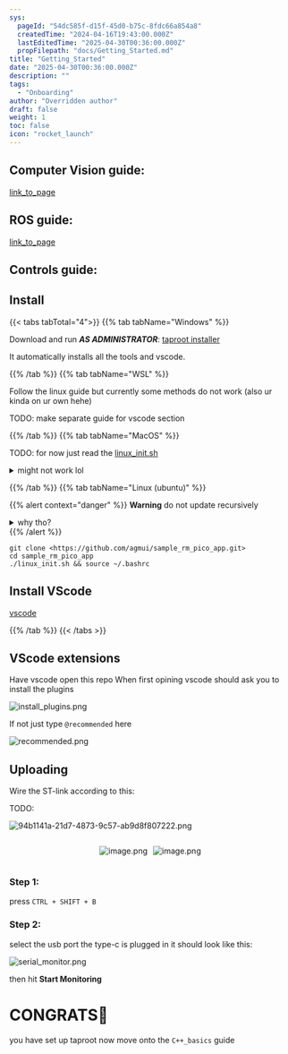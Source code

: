 ```yaml
---
sys:
  pageId: "54dc585f-d15f-45d0-b75c-8fdc66a854a8"
  createdTime: "2024-04-16T19:43:00.000Z"
  lastEditedTime: "2025-04-30T00:36:00.000Z"
  propFilepath: "docs/Getting_Started.md"
title: "Getting_Started"
date: "2025-04-30T00:36:00.000Z"
description: ""
tags:
  - "Onboarding"
author: "Overridden author"
draft: false
weight: 1
toc: false
icon: "rocket_launch"
---
```


## Computer Vision guide:

[link_to_page](86d45bc0-388b-4d26-8848-44f255f73d0e)

## ROS guide:

[link_to_page](3c76c1de-ec8f-46d6-8b0a-294005edc2d5)

## Controls guide:

## Install

{{< tabs tabTotal="4">}}
{{% tab tabName="Windows" %}}

Download and run _**AS ADMINISTRATOR**_: [taproot installer](https://github.com/Thornbots/TeachingFreshies/releases/tag/1.0)

It automatically installs all the tools and vscode.

{{% /tab %}}
{{% tab tabName="WSL" %}}

Follow the linux guide but currently some methods do not work (also ur kinda on ur own hehe)

TODO: make separate guide for vscode section

{{% /tab %}}
{{% tab tabName="MacOS" %}}

TODO: for now just read the [linux_init.sh](https://github.com/agmui/sample_rm_pico_app/blob/main/linux_init.sh)

<details>
<summary>might not work lol</summary>

`brew install libusb pkg-config`

Next install: [vscode](https://code.visualstudio.com/Download)

</details>

{{% /tab %}}
{{% tab tabName="Linux (ubuntu)" %}}

{{% alert context="danger" %}}
**Warning** do not update recursively
<details>
<summary>why tho?</summary>
There are some submodules that may go on for a while (like tinyusb) and I highly
recommend you don't need to get them.
If you want to see what submodules I update just look in `linux_init.sh`
</details>
{{% /alert %}}

```shell
git clone <https://github.com/agmui/sample_rm_pico_app.git>
cd sample_rm_pico_app
./linux_init.sh && source ~/.bashrc
```

## Install VScode

[vscode](https://code.visualstudio.com/Download)

{{% /tab %}}
{{< /tabs >}}

## VScode extensions

Have vscode open this repo
When first opining vscode should ask you to install the plugins

![install_plugins.png](https://prod-files-secure.s3.us-west-2.amazonaws.com/d518164a-d88e-44d1-a4ee-3adb3bd8bce0/89bd30f0-1825-4e77-867b-0a41ce370880/install_plugins.png?X-Amz-Algorithm=AWS4-HMAC-SHA256&X-Amz-Content-Sha256=UNSIGNED-PAYLOAD&X-Amz-Credential=ASIAZI2LB466WVMQHMGQ%2F20250627%2Fus-west-2%2Fs3%2Faws4_request&X-Amz-Date=20250627T200945Z&X-Amz-Expires=3600&X-Amz-Security-Token=IQoJb3JpZ2luX2VjEIP%2F%2F%2F%2F%2F%2F%2F%2F%2F%2FwEaCXVzLXdlc3QtMiJHMEUCIQCt44Fy7kG3yEeCYN1NZQ0Gyf1QBK%2FLFMGUmeH%2Fac4iqAIgM%2FMKcIye6FCAsQhv3kHchET4GglNuJe1yy9cCRFMJ%2FIq%2FwMIfBAAGgw2Mzc0MjMxODM4MDUiDAj4SbJPHDqCo9KQSCrcAzstsRpWkFJKC8uV53NyBZrGT4EfGmm0bttXImOP0WIGkGQU6d%2Ftyz%2FgHFhhvewEg9fDUIeJPZZyK0cSWKHtM8Fg4OfsWRYI4B5zw1OXO5xLyvVFJQ1QeWuKxriG%2FSvr9ikZG7bb%2FvqqlQhH898R%2FVnhcWI8sK%2B%2BitapGetnRzmC1DU3Qhv%2BmuxFlJaCivpRHdE85ilKLSPV8swHT%2FiQLg8sd4%2FhBdYvTu3oY6RM0h71GUa9hVUC03S49Qs4WlorUfLxfPftj93NDQmPb7fN2jpJeVpnucJt3lQuL0aXDXNdMNLlZrKfA2wq8yf2QWood2jKNvO6AfEDcQmnTQsIxJ3P1ipjtl4KEjmTqXxly2YwXcGa0ZL1AZe8eVHhy9H7zGinlxUUY2tWkhzugeFv4W4KgpySumnr9WLFTg5uFfvJXjiqJZC6wPvmC8aYGNXzgEhDysXwvPJYu03FjOLlzshvR1aOO%2F7XMkw8CZyDfFyP8yXa%2BSw2GuhJlOCEleJM8BXc%2BLEu3J9qaVNL4PT9w1pxNN%2FNbSYjKaR1J6Hx2%2BYNh2TxP81hvVJZuIZf2JrOVnDSgu0%2Bn8LvMfBJOKIKdwSLWHCzLDmEh4FCLbxUrcuRmBSUAkJ7Os7boZ4WMJrL%2B8IGOqUBeiyW%2FWY%2F1m3cy80WhR2IsjyWWTmd2BOvpYoxuU6BK5f5si2xU7MnGzL9JNsWO3pFLcn5x8D%2Be1VAjhTQE9YsUZ2itxwO1005EeatqpigX8HzfLsyjC3d5mkfR%2FMas%2FHQUbtYme59dpc2ALkf%2F8IQOuOEoIal7hkwqTKHtfUzvXZYeAh5R0eAOezJSf1iAovv6ezVmDBM0KBFrPO5RoMy4eGX1NsC&X-Amz-Signature=33bebee021d89ea124c90d754b6adb159ea92e4da4fb63680b1bb03bffdb8c95&X-Amz-SignedHeaders=host&x-amz-checksum-mode=ENABLED&x-id=GetObject)

If not just type `@recommended` here  

![recommended.png](https://prod-files-secure.s3.us-west-2.amazonaws.com/d518164a-d88e-44d1-a4ee-3adb3bd8bce0/61e661e9-5d85-4dfc-be0d-8d2097a5e793/recommended.png?X-Amz-Algorithm=AWS4-HMAC-SHA256&X-Amz-Content-Sha256=UNSIGNED-PAYLOAD&X-Amz-Credential=ASIAZI2LB466WVMQHMGQ%2F20250627%2Fus-west-2%2Fs3%2Faws4_request&X-Amz-Date=20250627T200945Z&X-Amz-Expires=3600&X-Amz-Security-Token=IQoJb3JpZ2luX2VjEIP%2F%2F%2F%2F%2F%2F%2F%2F%2F%2FwEaCXVzLXdlc3QtMiJHMEUCIQCt44Fy7kG3yEeCYN1NZQ0Gyf1QBK%2FLFMGUmeH%2Fac4iqAIgM%2FMKcIye6FCAsQhv3kHchET4GglNuJe1yy9cCRFMJ%2FIq%2FwMIfBAAGgw2Mzc0MjMxODM4MDUiDAj4SbJPHDqCo9KQSCrcAzstsRpWkFJKC8uV53NyBZrGT4EfGmm0bttXImOP0WIGkGQU6d%2Ftyz%2FgHFhhvewEg9fDUIeJPZZyK0cSWKHtM8Fg4OfsWRYI4B5zw1OXO5xLyvVFJQ1QeWuKxriG%2FSvr9ikZG7bb%2FvqqlQhH898R%2FVnhcWI8sK%2B%2BitapGetnRzmC1DU3Qhv%2BmuxFlJaCivpRHdE85ilKLSPV8swHT%2FiQLg8sd4%2FhBdYvTu3oY6RM0h71GUa9hVUC03S49Qs4WlorUfLxfPftj93NDQmPb7fN2jpJeVpnucJt3lQuL0aXDXNdMNLlZrKfA2wq8yf2QWood2jKNvO6AfEDcQmnTQsIxJ3P1ipjtl4KEjmTqXxly2YwXcGa0ZL1AZe8eVHhy9H7zGinlxUUY2tWkhzugeFv4W4KgpySumnr9WLFTg5uFfvJXjiqJZC6wPvmC8aYGNXzgEhDysXwvPJYu03FjOLlzshvR1aOO%2F7XMkw8CZyDfFyP8yXa%2BSw2GuhJlOCEleJM8BXc%2BLEu3J9qaVNL4PT9w1pxNN%2FNbSYjKaR1J6Hx2%2BYNh2TxP81hvVJZuIZf2JrOVnDSgu0%2Bn8LvMfBJOKIKdwSLWHCzLDmEh4FCLbxUrcuRmBSUAkJ7Os7boZ4WMJrL%2B8IGOqUBeiyW%2FWY%2F1m3cy80WhR2IsjyWWTmd2BOvpYoxuU6BK5f5si2xU7MnGzL9JNsWO3pFLcn5x8D%2Be1VAjhTQE9YsUZ2itxwO1005EeatqpigX8HzfLsyjC3d5mkfR%2FMas%2FHQUbtYme59dpc2ALkf%2F8IQOuOEoIal7hkwqTKHtfUzvXZYeAh5R0eAOezJSf1iAovv6ezVmDBM0KBFrPO5RoMy4eGX1NsC&X-Amz-Signature=ae9d3eb34221b6bc8ff11adcc54b2f0b7b3736b164d2314a9eb88f05d09d93be&X-Amz-SignedHeaders=host&x-amz-checksum-mode=ENABLED&x-id=GetObject)

## Uploading

Wire the ST-link according to this:

TODO:

![94b1141a-21d7-4873-9c57-ab9d8f807222.png](https://prod-files-secure.s3.us-west-2.amazonaws.com/d518164a-d88e-44d1-a4ee-3adb3bd8bce0/e5fad17d-ab82-4300-9f4c-505ab4b1202c/94b1141a-21d7-4873-9c57-ab9d8f807222.png?X-Amz-Algorithm=AWS4-HMAC-SHA256&X-Amz-Content-Sha256=UNSIGNED-PAYLOAD&X-Amz-Credential=ASIAZI2LB466WVMQHMGQ%2F20250627%2Fus-west-2%2Fs3%2Faws4_request&X-Amz-Date=20250627T200945Z&X-Amz-Expires=3600&X-Amz-Security-Token=IQoJb3JpZ2luX2VjEIP%2F%2F%2F%2F%2F%2F%2F%2F%2F%2FwEaCXVzLXdlc3QtMiJHMEUCIQCt44Fy7kG3yEeCYN1NZQ0Gyf1QBK%2FLFMGUmeH%2Fac4iqAIgM%2FMKcIye6FCAsQhv3kHchET4GglNuJe1yy9cCRFMJ%2FIq%2FwMIfBAAGgw2Mzc0MjMxODM4MDUiDAj4SbJPHDqCo9KQSCrcAzstsRpWkFJKC8uV53NyBZrGT4EfGmm0bttXImOP0WIGkGQU6d%2Ftyz%2FgHFhhvewEg9fDUIeJPZZyK0cSWKHtM8Fg4OfsWRYI4B5zw1OXO5xLyvVFJQ1QeWuKxriG%2FSvr9ikZG7bb%2FvqqlQhH898R%2FVnhcWI8sK%2B%2BitapGetnRzmC1DU3Qhv%2BmuxFlJaCivpRHdE85ilKLSPV8swHT%2FiQLg8sd4%2FhBdYvTu3oY6RM0h71GUa9hVUC03S49Qs4WlorUfLxfPftj93NDQmPb7fN2jpJeVpnucJt3lQuL0aXDXNdMNLlZrKfA2wq8yf2QWood2jKNvO6AfEDcQmnTQsIxJ3P1ipjtl4KEjmTqXxly2YwXcGa0ZL1AZe8eVHhy9H7zGinlxUUY2tWkhzugeFv4W4KgpySumnr9WLFTg5uFfvJXjiqJZC6wPvmC8aYGNXzgEhDysXwvPJYu03FjOLlzshvR1aOO%2F7XMkw8CZyDfFyP8yXa%2BSw2GuhJlOCEleJM8BXc%2BLEu3J9qaVNL4PT9w1pxNN%2FNbSYjKaR1J6Hx2%2BYNh2TxP81hvVJZuIZf2JrOVnDSgu0%2Bn8LvMfBJOKIKdwSLWHCzLDmEh4FCLbxUrcuRmBSUAkJ7Os7boZ4WMJrL%2B8IGOqUBeiyW%2FWY%2F1m3cy80WhR2IsjyWWTmd2BOvpYoxuU6BK5f5si2xU7MnGzL9JNsWO3pFLcn5x8D%2Be1VAjhTQE9YsUZ2itxwO1005EeatqpigX8HzfLsyjC3d5mkfR%2FMas%2FHQUbtYme59dpc2ALkf%2F8IQOuOEoIal7hkwqTKHtfUzvXZYeAh5R0eAOezJSf1iAovv6ezVmDBM0KBFrPO5RoMy4eGX1NsC&X-Amz-Signature=4c105f32105c78e41cdcfa42f6a012ded37417809c19e1397bf7ad944fe851e8&X-Amz-SignedHeaders=host&x-amz-checksum-mode=ENABLED&x-id=GetObject)

<div style="display: flex;flex-direction: row; column-gap:10px; max-width: 630px;justify-content: center;">
<div>

![image.png](https://prod-files-secure.s3.us-west-2.amazonaws.com/d518164a-d88e-44d1-a4ee-3adb3bd8bce0/210ecb78-1116-4d7b-b9b7-2292f66fa2c2/image.png?X-Amz-Algorithm=AWS4-HMAC-SHA256&X-Amz-Content-Sha256=UNSIGNED-PAYLOAD&X-Amz-Credential=ASIAZI2LB466YKDWIDUT%2F20250627%2Fus-west-2%2Fs3%2Faws4_request&X-Amz-Date=20250627T200946Z&X-Amz-Expires=3600&X-Amz-Security-Token=IQoJb3JpZ2luX2VjEIP%2F%2F%2F%2F%2F%2F%2F%2F%2F%2FwEaCXVzLXdlc3QtMiJHMEUCIGXC%2BYEFlwvVtwz%2FENbQTfQI5lCPMC6UbKmRmDNOS5ERAiEA7ZnV72JFjOtrmlgSM33D1COgMtz%2Fv5AlSyFi9Bs9EGIq%2FwMIfBAAGgw2Mzc0MjMxODM4MDUiDFUKdqoaaBasjtFCGircA4xoD8X6P1yHJN8KriMtD3nZdoTAZoyIf0M7cFx2ZE7hveTLDSFobtzd7Fs61zw0BRviJQp8Cq7ReB9e8laHpBQcMdfwOAMW68kGEM9m0wXuB7X%2BPuFl2gGFmuuA8Zer1TGgz5lrBPMzY6qYwXXinz%2B%2FXNrlHtylt8o%2FGdx69RpFU64vg3kHyUatcl%2BUlZIS3LBaLM65n0Y%2BsjRZptA%2FdEI1yykgSM1XIi3oNhWYGt%2FVE0IG4uC1i1SGO3%2B%2Fi6FeGk2jibw04%2F%2B1Wfk9gOzvLC2MTC8LRqYTJE0UUJyBYOjNDB5do03dJ0dQ5QWlFWMUqELPTCbDX5nCUqUaW2ysXd%2BYYyY9DW4NuNKoLpmLTHjU0EZ5e97ROj6LdATPwFLsuVXqlZ%2BoTHw31F2LyRy1cx%2FwSR8qccerKxqg6reU%2BP1yAltDOOIPmr8ABIrbpS%2F4VUmw3V%2BbwY64oHAaAo88%2B%2Bzbgo7LruHyU5652u2VJ0Vrhdj4vZiTiSipDRanGbMW9wMGg8KXmzQ%2FPbAXfcTI79nPp8mWQTW5E1t5svH0MPVhmElAviJl%2BMrmYOOlihfEEXnlfnIKFXak8jbLLVOB6gF0jW%2Bm8lqvMGI0Dsj53D0Br0oghCE%2BVRkZxA%2BcMODK%2B8IGOqUBgEbGJSR16faK5YbpRCZfljK3Dx56hBwFCA%2Bm0T5WcBIQFAIIjMGRl%2BGRPEuGhahRuXWCN87T%2BgO9qMfgxZPUmQU3OzJ6osv5tqKt9CvUt4lEKn%2BMc3fY5cFKwd%2FXm7QVL2iPRci5Qs4ljnkFFrYg1N48RfW3h8iw8T42oOcH8kXXl5OK8Uq0hZq7LU2en0PODXCJx4az3sqH2lx58LpBiNGsWJaV&X-Amz-Signature=e592582d8b20302364bdf9ee647e04f9ccec2dae0f6521f251adfd9a9c0c06e0&X-Amz-SignedHeaders=host&x-amz-checksum-mode=ENABLED&x-id=GetObject)

</div>
<div>

![image.png](https://prod-files-secure.s3.us-west-2.amazonaws.com/d518164a-d88e-44d1-a4ee-3adb3bd8bce0/33a0fd0f-8ca6-4a86-8e09-26e95ded1fff/image.png?X-Amz-Algorithm=AWS4-HMAC-SHA256&X-Amz-Content-Sha256=UNSIGNED-PAYLOAD&X-Amz-Credential=ASIAZI2LB466UW4FQMU2%2F20250627%2Fus-west-2%2Fs3%2Faws4_request&X-Amz-Date=20250627T200947Z&X-Amz-Expires=3600&X-Amz-Security-Token=IQoJb3JpZ2luX2VjEIP%2F%2F%2F%2F%2F%2F%2F%2F%2F%2FwEaCXVzLXdlc3QtMiJHMEUCIQC2rX6R7HM6sWbDmaY%2F8d6S0M6l2fClebjWXYoMasysqgIgAJ%2FFW%2BTGWGxme5fgyHiG8cjcO3CuCCG%2FeCZIRflpvIUq%2FwMIfBAAGgw2Mzc0MjMxODM4MDUiDOYtUKjxbQFmaRUUuSrcA6UjU8nb8kAtM%2BKo10R5V2jnoQdkUkC7HqEBshw2gh41J2L6sHMpD8MwEMbGLjEA87WaEMpAQWMJp2USFxXnv%2BWTJ8hglbQi9Sphwqs5vrTWYMZa0K9%2BSC6BwC%2BCQagFHY%2B4%2Fhl60QabfhcgZk6Q2nHNqebsG7q6J3fhIf0Avzt3JnaSnLKmddTYp6N7htWF4ydQnr9Xo7HEjVYCmruvhj5K8GxpxzTX8V5TzMk5%2FUh4yKmXqAtCfCyIHP4zIk31vMI1BlUlaY8dirrzRhuKKNYLXB28cM6wtmQ3eGrcZm0LAKa4t9rAsSfosOtufxlh4wv9Npqf1euJ2vRM7dgk6qWrf4VpLuLQq%2FK4Y3MYgVrYGAwPYiyvi1XlW89vaTFsTaGVBgofjqdzQdvJSFYcBinZ4YB6K6Imv%2Bnj%2FJ7hHikCIzm8A802M8Gkz6sqKuyYq6akhSRe%2FmtlbfS%2FP5oTI%2FRDggSE9WcaOh4dmFGfCI3vLBCc7%2BRvlRVB9OSip16J%2FTnCN6oBvd7chHUR6TLg%2BTXABSZZcMQiJv35Db2bW3z%2FYm5AtA490uyk5g8Oo4HB77MYFTBAZEpvMT%2BQcKM8nNNhmQaY0EkrcRYneFXk37Q0AC%2BsO5Tgke5vLfSWMOrK%2B8IGOqUBu3rxq2fM2ougH7Ypkoy%2B7tsUpPGhwNFsmkR8GVCoZIs3o%2FMhob5df4pHq%2BxD4GMXTopn0PczJ6CJI7H2LatBrjj%2BoxuYizNb24WSrk3wxJr1MVlFOr3F%2FBn11UH5U2BpgsIBjxPJ%2FxGcyiek%2B1kLUgDwItXGxL0hoYTo%2FQrebr3AhURH4UHu4FU6mzEHBSxVDGmAOha7lTGBB9BJ4eeAHFgVxVkk&X-Amz-Signature=8f4103bc6923e9835e994af9c02bcbfb1d68a247170e08b2b2bf38764cd91cec&X-Amz-SignedHeaders=host&x-amz-checksum-mode=ENABLED&x-id=GetObject)

</div>
</div>

### Step 1:

press `CTRL + SHIFT + B`

### Step 2:

select the usb port the type-c is plugged in it should look like this:

![serial_monitor.png](https://prod-files-secure.s3.us-west-2.amazonaws.com/d518164a-d88e-44d1-a4ee-3adb3bd8bce0/f03f4774-05d4-4393-b6a0-d5efb6d315ab/serial_monitor.png?X-Amz-Algorithm=AWS4-HMAC-SHA256&X-Amz-Content-Sha256=UNSIGNED-PAYLOAD&X-Amz-Credential=ASIAZI2LB466WVMQHMGQ%2F20250627%2Fus-west-2%2Fs3%2Faws4_request&X-Amz-Date=20250627T200945Z&X-Amz-Expires=3600&X-Amz-Security-Token=IQoJb3JpZ2luX2VjEIP%2F%2F%2F%2F%2F%2F%2F%2F%2F%2FwEaCXVzLXdlc3QtMiJHMEUCIQCt44Fy7kG3yEeCYN1NZQ0Gyf1QBK%2FLFMGUmeH%2Fac4iqAIgM%2FMKcIye6FCAsQhv3kHchET4GglNuJe1yy9cCRFMJ%2FIq%2FwMIfBAAGgw2Mzc0MjMxODM4MDUiDAj4SbJPHDqCo9KQSCrcAzstsRpWkFJKC8uV53NyBZrGT4EfGmm0bttXImOP0WIGkGQU6d%2Ftyz%2FgHFhhvewEg9fDUIeJPZZyK0cSWKHtM8Fg4OfsWRYI4B5zw1OXO5xLyvVFJQ1QeWuKxriG%2FSvr9ikZG7bb%2FvqqlQhH898R%2FVnhcWI8sK%2B%2BitapGetnRzmC1DU3Qhv%2BmuxFlJaCivpRHdE85ilKLSPV8swHT%2FiQLg8sd4%2FhBdYvTu3oY6RM0h71GUa9hVUC03S49Qs4WlorUfLxfPftj93NDQmPb7fN2jpJeVpnucJt3lQuL0aXDXNdMNLlZrKfA2wq8yf2QWood2jKNvO6AfEDcQmnTQsIxJ3P1ipjtl4KEjmTqXxly2YwXcGa0ZL1AZe8eVHhy9H7zGinlxUUY2tWkhzugeFv4W4KgpySumnr9WLFTg5uFfvJXjiqJZC6wPvmC8aYGNXzgEhDysXwvPJYu03FjOLlzshvR1aOO%2F7XMkw8CZyDfFyP8yXa%2BSw2GuhJlOCEleJM8BXc%2BLEu3J9qaVNL4PT9w1pxNN%2FNbSYjKaR1J6Hx2%2BYNh2TxP81hvVJZuIZf2JrOVnDSgu0%2Bn8LvMfBJOKIKdwSLWHCzLDmEh4FCLbxUrcuRmBSUAkJ7Os7boZ4WMJrL%2B8IGOqUBeiyW%2FWY%2F1m3cy80WhR2IsjyWWTmd2BOvpYoxuU6BK5f5si2xU7MnGzL9JNsWO3pFLcn5x8D%2Be1VAjhTQE9YsUZ2itxwO1005EeatqpigX8HzfLsyjC3d5mkfR%2FMas%2FHQUbtYme59dpc2ALkf%2F8IQOuOEoIal7hkwqTKHtfUzvXZYeAh5R0eAOezJSf1iAovv6ezVmDBM0KBFrPO5RoMy4eGX1NsC&X-Amz-Signature=b98b303875c4224406725cd38c28eff97d61c7214c1caca0d7d44dfa364ad840&X-Amz-SignedHeaders=host&x-amz-checksum-mode=ENABLED&x-id=GetObject)

then hit **Start Monitoring**

# CONGRATS🎉

you have set up taproot now move onto the `C++_basics` guide
